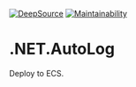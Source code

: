 [![DeepSource](https://app.deepsource.com/gh/VReal-Soft-Company/.NET.AutoLog.svg/?label=active+issues&show_trend=true&token=vr72d484xK344VZJE_Jt6A67)](https://app.deepsource.com/gh/VReal-Soft-Company/.NET.AutoLog/?ref=repository-badge) [![Maintainability](https://api.codeclimate.com/v1/badges/ed678ac36aca9e45239d/maintainability)](https://codeclimate.com/repos/6433ba6909e0bc50635e6fef/maintainability)

# .NET.AutoLog

Deploy to ECS.
